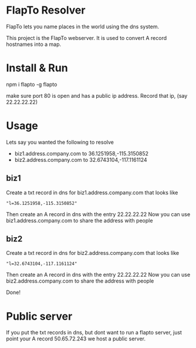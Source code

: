 FlapTo Resolver
===============

FlapTo lets you name places in the world using the dns system.

This project is the FlapTo webserver. It is used to convert A record hostnames into a map.

Install & Run
==============

npm i flapto -g
flapto

make sure port 80 is open and has a public ip address. Record that ip, (say 22.22.22.22)

Usage
=====

Lets say you wanted the following to resolve

  - biz1.address.company.com to 36.1251958,-115.3150852
  - biz2.address.company.com to 32.6743104,-117.1161124

biz1
---

Create a txt record in dns for biz1.address.company.com that looks like

```
"l=36.1251958,-115.3150852"
```

Then create an A record in dns with the entry 22.22.22.22
Now you can use biz1.address.company.com to share the address with people

biz2
----

Create a txt record in dns for biz2.address.company.com that looks like

```
"l=32.6743104,-117.1161124"
```

Then create an A record in dns with the entry 22.22.22.22
Now you can use biz2.address.company.com to share the address with people

Done! 

Public server
=============

If you put the txt records in dns, but dont want to run a flapto server, just point your A record 50.65.72.243
we host a public server.

